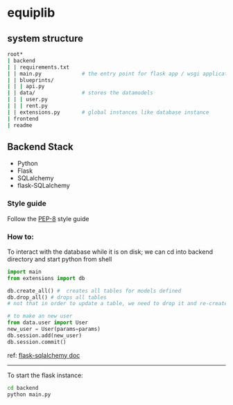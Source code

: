 # equiplib

system structure
----
```bash
root*
| backend
| | requirements.txt 
| | main.py				# the entry point for flask app / wsgi application
| | blueprints/
| | | api.py 
| | data/				# stores the datamodels
| | | user.py
| | | rent.py
| | extensions.py		# global instances like database instance
| frontend
| readme
```

## Backend Stack
* Python
* Flask
* SQLalchemy
* flask-SQLalchemy

### Style guide
Follow the [PEP-8](https://peps.python.org/pep-0008/) style guide

### How to:

To interact with the database while it is on disk;
we can cd into backend directory and start python from shell
```python
import main
from extensions import db

db.create_all() #  creates all tables for models defined
db.drop_all() # drops all tables
# not that in order to update a table, we need to drop it and re-create it

# to make an new user
from data.user import User
new_user = User(params=params)
db.session.add(new_user)
db.session.commit()
```
ref: [flask-sqlalchemy doc](https://flask-sqlalchemy.palletsprojects.com/en/2.x/quickstart/)

----

To start the flask instance:

```bash
cd backend
python main.py
```
